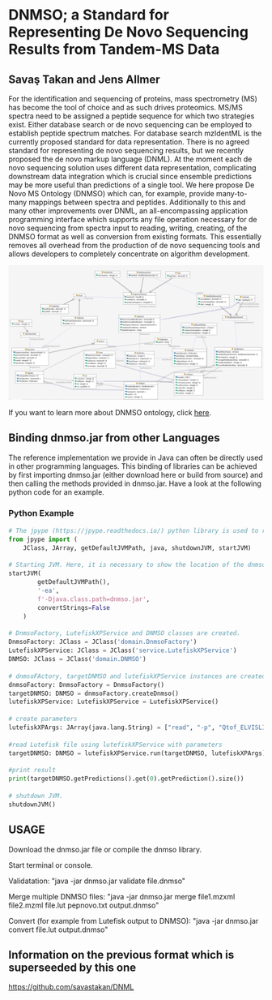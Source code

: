 
# DNMSO; a Standard for Representing De Novo Sequencing Results from Tandem-MS Data

## Savaş Takan and Jens Allmer

For the identification and sequencing of proteins, mass spectrometry (MS) has become the tool of choice and as such drives proteomics. MS/MS spectra need to be assigned a peptide sequence for which two strategies exist. Either database search or de novo sequencing can be employed to establish peptide spectrum matches. For database search mzIdentML is the currently proposed standard for data representation. There is no agreed standard for representing de novo sequencing results, but we recently proposed the de novo markup language (DNML). At the moment each de novo sequencing solution uses different data representation, complicating downstream data integration which is crucial since ensemble predictions may be more useful than predictions of a single tool. We here propose De Novo MS Ontology (DNMSO) which can, for example, provide many-to-many mappings between spectra and peptides. Additionally to this and many other improvements over DNML, an all-encompassing application programming interface which supports any file operation necessary for de novo sequencing from spectra input to reading, writing, creating, of the DNMSO format as well as conversion from existing formats. This essentially removes all overhead from the production of de novo sequencing tools and allows developers to completely concentrate on algorithm development.

![DNMSO class graph](/docs/DNMSO-ClassGraph.png)

If you want to learn more about DNMSO ontology, click [here](https://savastakan.github.io/dnmso/).

## Binding dnmso.jar from other Languages

The reference implementation we provide in Java can often be directly used in other programming languages. This binding of libraries can be achieved by first importing dnmso.jar (either download here or build from source) and then calling the methods provided in dnmso.jar. Have a look at the following python code for an example.

### Python Example

```python
# The jpype (https://jpype.readthedocs.io/) python library is used to run the dnmso library in python.
from jpype import (
    JClass, JArray, getDefaultJVMPath, java, shutdownJVM, startJVM)

# Starting JVM. Here, it is necessary to show the location of the dnmso library
startJVM(
        getDefaultJVMPath(),
        '-ea',
        f'-Djava.class.path=dnmso.jar',
        convertStrings=False
    )

# DnmsoFactory, LutefiskXPService and DNMSO classes are created.
DnmsoFactory: JClass = JClass('domain.DnmsoFactory')
LutefiskXPService: JClass = JClass('service.LutefiskXPService')
DNMSO: JClass = JClass('domain.DNMSO')

# dnmsoFActory, targetDNMSO and lutefiskXPService instances are created by using DnmsoFactory, LutefiskXPService
dnmsoFactory: DnmsoFactory = DnmsoFactory()
targetDNMSO: DNMSO = dnmsoFactory.createDnmso()
lutefiskXPService: LutefiskXPService = LutefiskXPService()

# create parameters
lutefiskXPArgs: JArray(java.lang.String) = ["read", "-p", "Qtof_ELVISLIVESK.lut", "-n", "2"]

#read Lutefisk file using lutefiskXPService with parameters
targetDNMSO: DNMSO = lutefiskXPService.run(targetDNMSO, lutefiskXPArgs)

#print result
print(targetDNMSO.getPredictions().get(0).getPrediction().size())

# shutdown JVM.
shutdownJVM()
```

## USAGE

Download the dnmso.jar file or compile the dnmso library.

Start terminal or console.

Validatation: "java -jar dnmso.jar validate file.dnmso"

Merge multiple DNMSO files: "java -jar dnmso.jar merge file1.mzxml file2.mzml file.lut pepnovo.txt output.dnmso"

Convert (for example from Lutefisk output to DNMSO): "java -jar dnmso.jar convert file.lut output.dnmso"


## Information on the previous format which is superseeded by this one

https://github.com/savastakan/DNML
